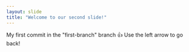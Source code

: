 ```yaml
---
layout: slide
title: "Welcome to our second slide!"
---
```

My first commit in the "first-branch" branch 👍
Use the left arrow to go back!
